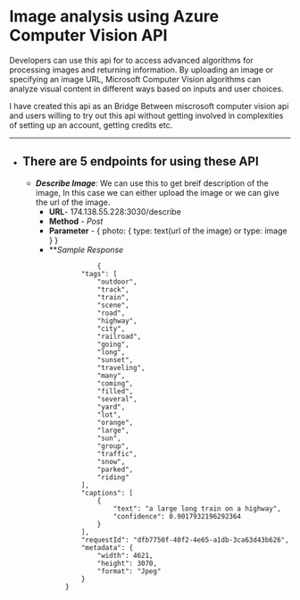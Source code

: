 # Image analysis using Azure Computer Vision API
Developers can use this api for to access advanced algorithms for processing images and returning information. By uploading an image or specifying an image URL, Microsoft Computer Vision algorithms can analyze visual content in different ways based on inputs and user choices. 

I have created this api as an Bridge Between miscrosoft computer vision api and users willing to try out this api without getting involved in complexities of setting up an account, getting credits etc. 

---

- ## There are 5 endpoints for using these API 
    - ***Describe Image***: We can use this to get breif description of the image, In this case we can either upload the image or we can give the url of the image.
        - **URL**- 174.138.55.228:3030/describe
        - **Method** - *Post*
        - **Parameter** - {
            photo: {
                type: text(url of the image) or
                type: image
            }
        }
        - ***Sample Response* 
            ```
                        {
                    "tags": [
                        "outdoor",
                        "track",
                        "train",
                        "scene",
                        "road",
                        "highway",
                        "city",
                        "railroad",
                        "going",
                        "long",
                        "sunset",
                        "traveling",
                        "many",
                        "coming",
                        "filled",
                        "several",
                        "yard",
                        "lot",
                        "orange",
                        "large",
                        "sun",
                        "group",
                        "traffic",
                        "snow",
                        "parked",
                        "riding"
                    ],
                    "captions": [
                        {
                            "text": "a large long train on a highway",
                            "confidence": 0.9017932196292364
                        }
                    ],
                    "requestId": "dfb7750f-40f2-4e65-a1db-3ca63d43b626",
                    "metadata": {
                        "width": 4621,
                        "height": 3070,
                        "format": "Jpeg"
                    }
                }
         
         ```